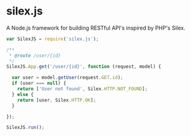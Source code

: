 # silex.js
A Node.js framework for building RESTful API's inspired by PHP's Silex.

```javascript
var SilexJS = require('silex.js');

/**
 * @route /user/{id}
 */
SilexJS.App.get('/user/{id}', function (request, model) {

  var user = model.getUser(request.GET.id);
  if (user === null) {
    return ['User not found', Silex.HTTP.NOT_FOUND];
  } else {
    return [user, Silex.HTTP.OK];
  }

});

SilexJS.run();
```
